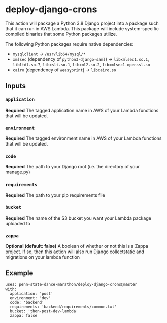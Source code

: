 # deploy-django-crons

This action will package a Python 3.8 Django project into a package such that it can run in AWS Lambda. This package will include system-specific compiled binaries that some Python packages utilize.

The following Python packages require native dependencies:
* `mysqlclient` -> `/usr/lib64/mysql/*`
* `xmlsec` (dependency of `python3-django-saml`) -> `libxmlsec1.so.1`, `libltdl.so.7`, `libxslt.so.1`, `libxml2.so.2`, `libxmlsec1-openssl.so`
* `cairo` (dependency of `weasyprint`) -> `libcairo.so`

## Inputs 
### `application`
**Required** The tagged application name in AWS of your Lambda functions that will be updated.
### `environment`
**Required** The tagged environment name in AWS of your Lambda functions that will be updated.
### `code`
**Required** The path to your Django root (i.e. the directory of your manage.py)
### `requirements`
**Required** The path to your pip requirements file
### `bucket`
**Required** The name of the S3 bucket you want your Lambda package uploaded to
### `zappa`
**Optional (default: false)** A boolean of whether or not this is a Zappa project. If so, then this action will also run Django collectstatic and migrations on your lambda function
## Example
```
uses: penn-state-dance-marathon/deploy-django-crons@master
with:
  application: 'post'
  environment: 'dev'
  code: 'backend'
  requirements: 'backend/requirements/common.txt'
  bucket: 'thon-post-dev-lambda'
  zappa: false
```
